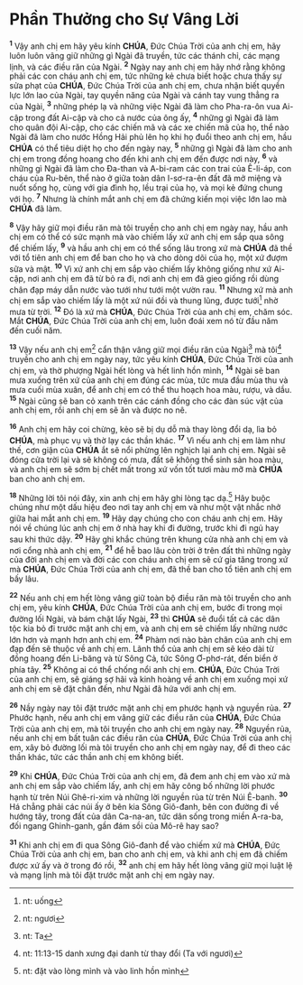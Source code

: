 # Phần Thưởng cho Sự Vâng Lời
<sup><b>1</b></sup> Vậy anh chị em hãy yêu kính **CHÚA**, Đức Chúa Trời của anh chị em, hãy luôn luôn vâng giữ những gì Ngài đã truyền, tức các thánh chỉ, các mạng lịnh, và các điều răn của Ngài. <sup><b>2</b></sup> Ngày nay anh chị em hãy nhớ rằng không phải các con cháu anh chị em, tức những kẻ chưa biết hoặc chưa thấy sự sửa phạt của **CHÚA**, Đức Chúa Trời của anh chị em, chưa nhận biết quyền lực lớn lao của Ngài, tay quyền năng của Ngài và cánh tay vung thẳng ra của Ngài, <sup><b>3</b></sup> những phép lạ và những việc Ngài đã làm cho Pha-ra-ôn vua Ai-cập trong đất Ai-cập và cho cả nước của ông ấy, <sup><b>4</b></sup> những gì Ngài đã làm cho quân đội Ai-cập, cho các chiến mã và các xe chiến mã của họ, thể nào Ngài đã làm cho nước Hồng Hải phủ lên họ khi họ đuổi theo anh chị em, hầu **CHÚA** có thể tiêu diệt họ cho đến ngày nay, <sup><b>5</b></sup> những gì Ngài đã làm cho anh chị em trong đồng hoang cho đến khi anh chị em đến được nơi này, <sup><b>6</b></sup> và những gì Ngài đã làm cho Đa-than và A-bi-ram các con trai của Ê-li-áp, con cháu của Ru-bên, thể nào ở giữa toàn dân I-sơ-ra-ên đất đã mở miệng và nuốt sống họ, cùng với gia đình họ, lều trại của họ, và mọi kẻ đứng chung với họ. <sup><b>7</b></sup> Nhưng là chính mắt anh chị em đã chứng kiến mọi việc lớn lao mà **CHÚA** đã làm.

<sup><b>8</b></sup> Vậy hãy giữ mọi điều răn mà tôi truyền cho anh chị em ngày nay, hầu anh chị em có thể có sức mạnh mà vào chiếm lấy xứ anh chị em sắp qua sông để chiếm lấy, <sup><b>9</b></sup> và hầu anh chị em có thể sống lâu trong xứ mà **CHÚA** đã thề với tổ tiên anh chị em để ban cho họ và cho dòng dõi của họ, một xứ đượm sữa và mật. <sup><b>10</b></sup> Vì xứ anh chị em sắp vào chiếm lấy không giống như xứ Ai-cập, nơi anh chị em đã từ bỏ ra đi, nơi anh chị em đã gieo giống rồi dùng chân đạp máy dẫn nước vào tưới như tưới một vườn rau. <sup><b>11</b></sup> Nhưng xứ mà anh chị em sắp vào chiếm lấy là một xứ núi đồi và thung lũng, được tưới[^1-d3f10085-9455-4683-baba-7b031b2a241a] nhờ mưa từ trời. <sup><b>12</b></sup> Đó là xứ mà **CHÚA**, Đức Chúa Trời của anh chị em, chăm sóc. Mắt **CHÚA**, Đức Chúa Trời của anh chị em, luôn đoái xem nó từ đầu năm đến cuối năm.

<sup><b>13</b></sup> Vậy nếu anh chị em[^2-d3f10085-9455-4683-baba-7b031b2a241a] cẩn thận vâng giữ mọi điều răn của Ngài[^3-d3f10085-9455-4683-baba-7b031b2a241a] mà tôi[^4-d3f10085-9455-4683-baba-7b031b2a241a] truyền cho anh chị em ngày nay, tức yêu kính **CHÚA**, Đức Chúa Trời của anh chị em, và thờ phượng Ngài hết lòng và hết linh hồn mình, <sup><b>14</b></sup> Ngài sẽ ban mưa xuống trên xứ của anh chị em đúng các mùa, tức mưa đầu mùa thu và mưa cuối mùa xuân, để anh chị em có thể thu hoạch hoa màu, rượu, và dầu. <sup><b>15</b></sup> Ngài cũng sẽ ban cỏ xanh trên các cánh đồng cho các đàn súc vật của anh chị em, rồi anh chị em sẽ ăn và được no nê.

<sup><b>16</b></sup> Anh chị em hãy coi chừng, kẻo sẽ bị dụ dỗ mà thay lòng đổi dạ, lìa bỏ **CHÚA**, mà phục vụ và thờ lạy các thần khác. <sup><b>17</b></sup> Vì nếu anh chị em làm như thế, cơn giận của **CHÚA** ắt sẽ nổi phừng lên nghịch lại anh chị em. Ngài sẽ đóng cửa trời lại và sẽ không có mưa, đất sẽ không thể sinh sản hoa màu, và anh chị em sẽ sớm bị chết mất trong xứ vốn tốt tươi màu mỡ mà **CHÚA** ban cho anh chị em.

<sup><b>18</b></sup> Những lời tôi nói đây, xin anh chị em hãy ghi lòng tạc dạ.[^5-d3f10085-9455-4683-baba-7b031b2a241a] Hãy buộc chúng như một dấu hiệu đeo nơi tay anh chị em và như một vật nhắc nhở giữa hai mắt anh chị em. <sup><b>19</b></sup> Hãy dạy chúng cho con cháu anh chị em. Hãy nói về chúng lúc anh chị em ở nhà hay khi đi đường, trước khi đi ngủ hay sau khi thức dậy. <sup><b>20</b></sup> Hãy ghi khắc chúng trên khung cửa nhà anh chị em và nơi cổng nhà anh chị em, <sup><b>21</b></sup> để hễ bao lâu còn trời ở trên đất thì những ngày của đời anh chị em và đời các con cháu anh chị em sẽ cứ gia tăng trong xứ mà **CHÚA**, Đức Chúa Trời của anh chị em, đã thề ban cho tổ tiên anh chị em bấy lâu.

<sup><b>22</b></sup> Nếu anh chị em hết lòng vâng giữ toàn bộ điều răn mà tôi truyền cho anh chị em, yêu kính **CHÚA**, Đức Chúa Trời của anh chị em, bước đi trong mọi đường lối Ngài, và bám chặt lấy Ngài, <sup><b>23</b></sup> thì **CHÚA** sẽ đuổi tất cả các dân tộc kia bỏ đi trước mặt anh chị em, và anh chị em sẽ chiếm lấy những nước lớn hơn và mạnh hơn anh chị em. <sup><b>24</b></sup> Phàm nơi nào bàn chân của anh chị em đạp đến sẽ thuộc về anh chị em. Lãnh thổ của anh chị em sẽ kéo dài từ đồng hoang đến Li-băng và từ Sông Cả, tức Sông Ơ-phơ-rát, đến biển ở phía tây. <sup><b>25</b></sup> Không ai có thể chống nổi anh chị em. **CHÚA**, Đức Chúa Trời của anh chị em, sẽ giáng sợ hãi và kinh hoàng về anh chị em xuống mọi xứ anh chị em sẽ đặt chân đến, như Ngài đã hứa với anh chị em.

<sup><b>26</b></sup> Nầy ngày nay tôi đặt trước mặt anh chị em phước hạnh và nguyền rủa. <sup><b>27</b></sup> Phước hạnh, nếu anh chị em vâng giữ các điều răn của **CHÚA**, Đức Chúa Trời của anh chị em, mà tôi truyền cho anh chị em ngày nay. <sup><b>28</b></sup> Nguyền rủa, nếu anh chị em bất tuân các điều răn của **CHÚA**, Đức Chúa Trời của anh chị em, xây bỏ đường lối mà tôi truyền cho anh chị em ngày nay, để đi theo các thần khác, tức các thần anh chị em không biết.

<sup><b>29</b></sup> Khi **CHÚA**, Đức Chúa Trời của anh chị em, đã đem anh chị em vào xứ mà anh chị em sắp vào chiếm lấy, anh chị em hãy công bố những lời phước hạnh từ trên Núi Ghê-ri-xim và những lời nguyền rủa từ trên Núi Ê-banh. <sup><b>30</b></sup> Há chẳng phải các núi ấy ở bên kia Sông Giô-đanh, bên con đường đi về hướng tây, trong đất của dân Ca-na-an, tức dân sống trong miền A-ra-ba, đối ngang Ghinh-ganh, gần đám sồi của Mô-rê hay sao?

<sup><b>31</b></sup> Khi anh chị em đi qua Sông Giô-đanh để vào chiếm xứ mà **CHÚA**, Đức Chúa Trời của anh chị em, ban cho anh chị em, và khi anh chị em đã chiếm được xứ ấy và ở trong đó rồi, <sup><b>32</b></sup> anh chị em hãy hết lòng vâng giữ mọi luật lệ và mạng lịnh mà tôi đặt trước mặt anh chị em ngày nay.

[^1-d3f10085-9455-4683-baba-7b031b2a241a]: nt: uống
[^2-d3f10085-9455-4683-baba-7b031b2a241a]: nt: ngươi
[^3-d3f10085-9455-4683-baba-7b031b2a241a]: nt: Ta
[^4-d3f10085-9455-4683-baba-7b031b2a241a]: nt: 11:13-15 danh xưng đại danh từ thay đổi (Ta với ngươi)
[^5-d3f10085-9455-4683-baba-7b031b2a241a]: nt: đặt vào lòng mình và vào linh hồn mình